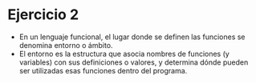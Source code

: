 # Ejercicio 2

- En un lenguaje funcional, el lugar donde se definen las funciones se denomina entorno o ámbito.
- El entorno es la estructura que asocia nombres de funciones (y variables) con sus definiciones o valores, y determina dónde pueden ser utilizadas esas funciones dentro del programa.